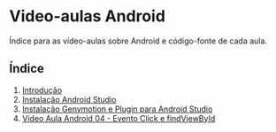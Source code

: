 Video-aulas Android
===================
Índice para as vídeo-aulas sobre Android e código-fonte de cada aula.


Índice
-------------

1. [Introdução](https://youtu.be/bkRW4HGyjNA?list=PL43Ux4e1eoZTetV5xwVM1pcXYeoelm725)
2. [Instalação Android Studio](https://youtu.be/VPaKDQ1qBDA?list=PL43Ux4e1eoZTetV5xwVM1pcXYeoelm725)
3. [Instalação Genymotion e Plugin para Android Studio](https://youtu.be/AV3_yUlZei8?list=PL43Ux4e1eoZTetV5xwVM1pcXYeoelm725)
4. [Vídeo Aula Android 04 - Evento Click e findViewById](https://youtu.be/1aomyMsqCIw?list=PL43Ux4e1eoZTetV5xwVM1pcXYeoelm725)
